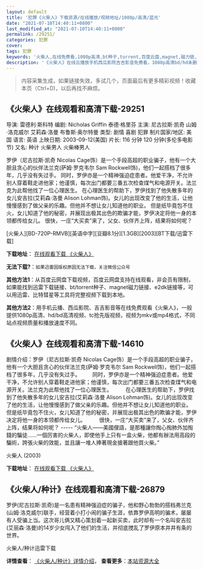 ```yaml
---
layout: default
title: '犯罪《火柴人》下载资源/在线播放/视频地址/1080p/高清/蓝光'
date: "2021-07-10T14:40:11+0800"
last_modified_at: "2021-07-10T14:40:11+0800"
permalink: /29251/
categories: 犯罪
cover:
tags: 犯罪
keywords: '火柴人,在线免费看,1080p高清,bt种子,torrent,百度云盘,magnet,磁力链,迅雷下载资源'
description: '《火柴人》在线云播放手机西瓜影院吉吉影音免费看，1080p高清bd/hd未删减完整版和tc抢先枪版，mkv/mp4格式，附带bt/torrent种子、magnet/磁力链、百度云盘、网盘资源迅雷下载链接'
---
```


>内容采集生成，如果链接失效，多试几个，页面最后有更多精彩视频！收藏本页（Ctrl+D)，以后再找不麻烦。


## 《火柴人》在线观看和高清下载-29251

导演: 雷德利·斯科特 编剧: Nicholas Griffin 泰德·格里芬 主演: 尼古拉斯·凯奇 山姆·洛克威尔 艾莉森·洛曼 布鲁斯·奥尔特曼 类型: 剧情 喜剧 犯罪 制片国家/地区: 美国 语言: 英语 上映日期: 2003-09-12(美国) 片长: 116 分钟 120 分钟(多伦多电影节) 又名: 种计 火柴男人 火柴棒男人

罗伊（尼古拉斯·凯奇 Nicolas Cage饰）是一个手段高超的职业骗子，他有一个大胆且贪心的伙伴法兰克(萨姆·罗克韦尔 Sam Rockwell饰)，他们一起搭档了很多年，几乎没有失过手。 同时，罗伊亦是一个精神强迫症患者。他爱干净，不允许别人穿着鞋走进他家；他谨慎，每次出门都要三番五次检查煤气和电源开关。法兰克为此帮他找了一位心理医生。 在心理医生的帮助下，罗伊找到了他失散多年的女儿安吉拉(艾莉森·洛曼 Alison Lohman饰)。女儿的出现改变了他的生活，让他慢慢感到了做父亲的乐趣。但他并不想让女儿知道他的职业。 但是纸毕竟包不住火，女儿知道了他的秘密，并展现出极其出色的欺骗才能，罗伊决定将他一身的本领都传给女儿。 很快，一庄“大买卖”来了，父女、伙伴齐上阵，结果将如何呢？


[火柴人][BD-720P-RMVB][英语中字][豆瓣8.1分][1.3GB][2003][BT下载/迅雷下载]

**下载地址**： [在线观看下载 《火柴人》](https://www.btdx8.com/torrent/matchstick_men_2003.html) 


**无法下载?**：`如果迅雷因版权原因无法下载，关注微信公众号 `

**其他方法1**：从百度云网盘下载视频，百度云网盘支持在线观看，非会员有限制，如果能找到迅雷下载链接、bt/torrent种子、magnet磁力链接、e2dk链接等，可以用迅雷、比特彗星等工具将完整视频下载到本地。

**其他方法2**：用手机云播、西瓜影院、吉吉影音等在线免费观看《火柴人》，一般提供1080p高清、hd/bd高清视频、tc抢先版视频，视频为mkv或mp4格式，不同站点视频质量和播放速度不同。


## 《火柴人》在线观看和高清下载-14610

剧情介绍：罗伊（尼古拉斯·凯奇 Nicolas Cage饰）是一个手段高超的职业骗子，他有一个大胆且贪心的伙伴法兰克(萨姆·罗克韦尔 Sam Rockwell饰)，他们一起搭档了很多年，几乎没有失过手。 　　同时，罗伊亦是一个精神强迫症患者。他爱干净，不允许别人穿着鞋走进他家；他谨慎，每次出门都要三番五次检查煤气和电源开关。法兰克为此帮他找了一位心理医生。  　　在心理医生的帮助下，罗伊找到了他失散多年的女儿安吉拉(艾莉森·洛曼 Alison Lohman饰)。女儿的出现改变了他的生活，让他慢慢感到了做父亲的乐趣。但他并不想让女儿知道他的职业。  　　但是纸毕竟包不住火，女儿知道了他的秘密，并展现出极其出色的欺骗才能，罗伊决定将他一身的本领都传给女儿。  　　很快，一庄“大买卖”来了，父女、伙伴齐上阵，结果将如何呢？ ----- “火柴人——美國俚語，是那種讓你掏心掏肺外加掏錢的騙徒……一個厉害的火柴人，即使他手上只有一盒火柴，他都有辦法用高段的騙術，誇張火柴的效能，並且讓一堆人捧著現金搶著跟他買火柴。”


火柴人 (2003)

**下载地址**： [在线观看下载 《火柴人》](https://www.btbtdy.me/btdy/dy5138.html) 


## 《火柴人/种计》在线观看和高清下载-26879

罗伊(尼古拉斯·凯奇)是一名患有精神强迫症的骗子，他和野心勃勃的搭档弗兰克(山姆·洛克威尔)联手，经营着小打小闹的骗子生涯，依靠罗伊高明的骗术，屡屡有人受骗上当。这次哥儿俩又精心策划着一起新买卖，此时却有一个名叫安吉拉(艾丽森·洛曼)的14岁少女闯入了他们的生活，并彻底搅乱了罗伊原本井井有条的世界。</p>


火柴人/种计迅雷下载

**详情查看**： [《火柴人/种计》详情介绍](/movie/26879/)， **查看更多**：[本站资源大全](/movie/t/all/)

